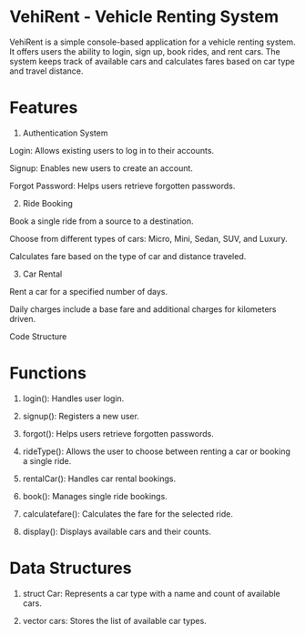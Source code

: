 # VehiRent - Vehicle Renting System

VehiRent is a simple console-based application for a vehicle renting system. It offers users the ability to login, sign up, book rides, and rent cars. The system keeps track of available cars and calculates fares based on car type and travel distance.

 # Features

1.  Authentication System

Login: Allows existing users to log in to their accounts.

Signup: Enables new users to create an account.

Forgot Password: Helps users retrieve forgotten passwords.

2.  Ride Booking

Book a single ride from a source to a destination.

Choose from different types of cars: Micro, Mini, Sedan, SUV, and Luxury.

Calculates fare based on the type of car and distance traveled.

3.  Car Rental

Rent a car for a specified number of days.

Daily charges include a base fare and additional charges for kilometers driven.

Code Structure

# Functions

1.  login(): Handles user login.

2.  signup(): Registers a new user.

3.  forgot(): Helps users retrieve forgotten passwords.

4.  rideType(): Allows the user to choose between renting a car or booking a single ride.

5.  rentalCar(): Handles car rental bookings.

6.  book(): Manages single ride bookings.

7.  calculatefare(): Calculates the fare for the selected ride.

8.  display(): Displays available cars and their counts.

# Data Structures

1.  struct Car: Represents a car type with a name and count of available cars.

2.  vector cars: Stores the list of available car types.

